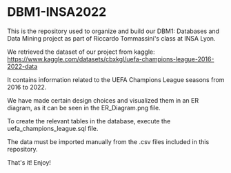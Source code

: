 # DBM1-INSA2022

This is the repository used to organize and build our DBM1: Databases and Data Mining project as part of Riccardo Tommassini's class at INSA Lyon.

We retrieved the dataset of our project from kaggle: https://www.kaggle.com/datasets/cbxkgl/uefa-champions-league-2016-2022-data

It contains information related to the UEFA Champions League seasons from 2016 to 2022.

We have made certain design choices and visualized them in an ER diagram, as it can be seen in the ER_Diagram.png file.

To create the relevant tables in the database, execute the uefa_champions_league.sql file.

The data must be imported manually from the .csv files included in this repository.

That's it! Enjoy!
